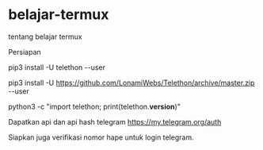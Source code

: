 # belajar-termux
tentang belajar termux

Persiapan

pip3 install -U telethon --user

pip3 install -U https://github.com/LonamiWebs/Telethon/archive/master.zip --user

python3 -c "import telethon; print(telethon.__version__)"


Dapatkan api dan api hash telegram https://my.telegram.org/auth

Siapkan juga verifikasi nomor hape untuk login telegram.
